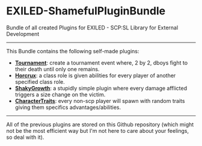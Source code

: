 # EXILED-ShamefulPluginBundle
Bundle of all created Plugins for EXILED - SCP:SL Library for External Development

***

This Bundle contains the following self-made plugins:
* [**Tournament**](https://github.com/TrueAbastien/EXILED-ShamefulPluginBundle/tree/Tournament): create a tournament event where, 2 by 2, dboys fight to their death until only one remains.
* [**Horcrux**](https://github.com/TrueAbastien/EXILED-ShamefulPluginBundle/tree/Horcrux): a class role is given abilities for every player of another specified class role.
* [**ShakyGrowth**](https://github.com/TrueAbastien/EXILED-ShamefulPluginBundle/tree/ShakyGrowth): a stupidly simple plugin where every damage afflicted triggers a size change on the victim.
* [**CharacterTraits**](https://github.com/TrueAbastien/EXILED-ShamefulPluginBundle/tree/CharacterTraits): every non-scp player will spawn with random traits giving them specifics advantages/abilities.

***

All of the previous plugins are stored on this Github repository (which might not be the most efficient way but I'm not here to care about your feelings, so deal with it).
